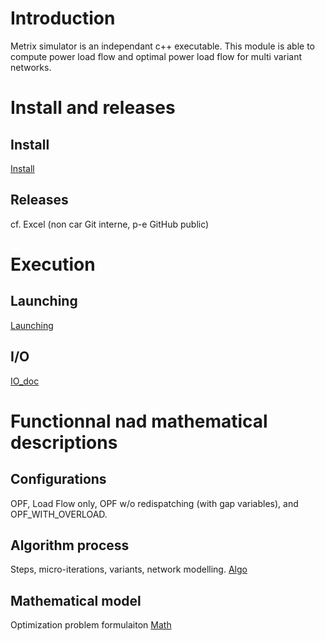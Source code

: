 # Introduction

Metrix simulator is an independant c++ executable. This module is able to compute power load flow and optimal power load flow for multi variant networks.

# Install and releases

## Install

[Install](install.md)

## Releases

cf. Excel (non car Git interne, p-e GitHub public)

# Execution

## Launching

[Launching](launching.md)

## I/O

[IO_doc](io_doc.md)

# Functionnal nad mathematical descriptions

## Configurations

OPF, Load Flow only, OPF w/o redispatching (with gap variables), and OPF_WITH_OVERLOAD.

## Algorithm process

Steps, micro-iterations, variants, network modelling.
[Algo](algo.md)

## Mathematical model

Optimization problem formulaiton
[Math](math.md)


